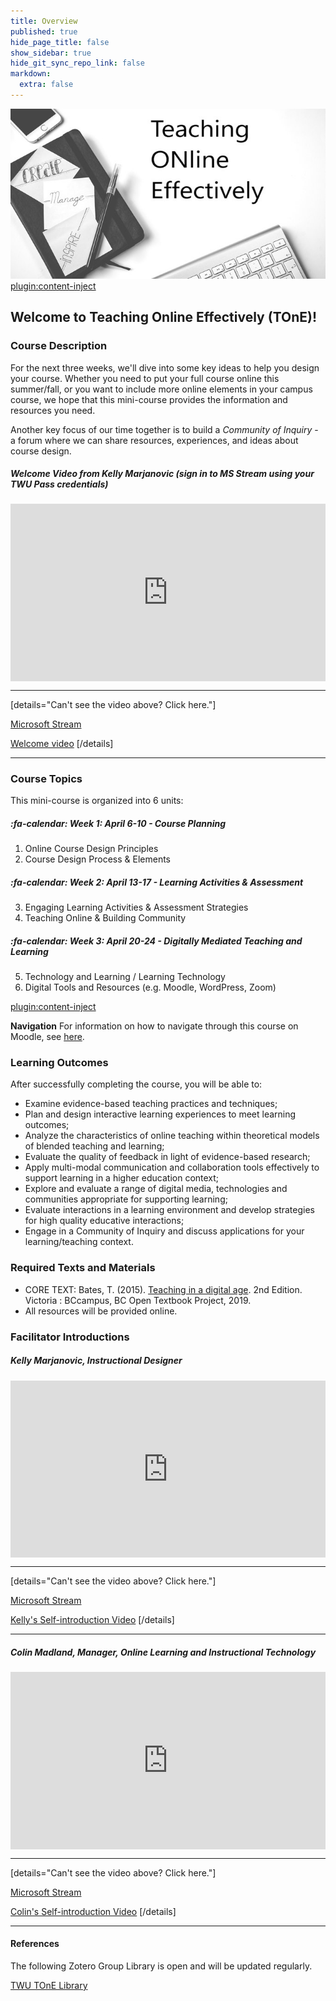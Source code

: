 ```yaml
---
title: Overview
published: true
hide_page_title: false
show_sidebar: true
hide_git_sync_repo_link: false
markdown:
  extra: false
---
```


![](rsz_tone.jpg)
[plugin:content-inject](_important-reminders)

## Welcome to Teaching Online Effectively (TOnE)!

### Course Description
For the next three weeks, we'll dive into some key ideas to help you design your course.  Whether you need to put your full course online this summer/fall, or you want to include more online elements in your campus course, we hope that this mini-course provides the information and resources you need.

Another key focus of our time together is to build a *Community of Inquiry* - a forum where we can share resources, experiences, and ideas about course design.

##### Welcome Video from Kelly Marjanovic (sign in to MS Stream using your TWU Pass credentials)

<div style='max-width: 640px'><div style='position: relative; padding-bottom: 56.25%; height: 0; overflow: hidden;'><iframe width="640" height="360" src="https://web.microsoftstream.com/embed/video/93de64ca-3c4d-4f93-b1b3-2b30880ec72e?autoplay=false&amp;showinfo=false" allowfullscreen style="border:none; position: absolute; top: 0; left: 0; right: 0; bottom: 0; height: 100%; max-width: 100%;"></iframe></div></div>

---
[details="Can't see the video above? Click here."]

<a class="embedly-card" data-card-controls="0" href="https://web.microsoftstream.com/embed/video/93de64ca-3c4d-4f93-b1b3-2b30880ec72e?autoplay=false&amp%3Bshowinfo=false">Microsoft Stream</a>
<script async src="//cdn.embedly.com/widgets/platform.js" charset="UTF-8"></script>

[Welcome video](https://web.microsoftstream.com/embed/video/93de64ca-3c4d-4f93-b1b3-2b30880ec72e?autoplay=false&amp;showinfo=false)
[/details]

---

### Course Topics
This mini-course is organized into 6 units:

##### :fa-calendar: *Week 1: April 6-10 - Course Planning*
  1. Online Course Design Principles
  2. Course Design Process & Elements

##### :fa-calendar: *Week 2: April 13-17 - Learning Activities & Assessment*
  3. Engaging Learning Activities & Assessment Strategies
  4. Teaching Online & Building Community

##### :fa-calendar: *Week 3: April 20-24 - Digitally Mediated Teaching and Learning*
 5. Technology and Learning / Learning Technology
 6. Digital Tools and Resources (e.g. Moodle, WordPress, Zoom)


[plugin:content-inject](../schedule/_calendar)



**Navigation**
For information on how to navigate through this course on Moodle, see [here](http://create.twu.ca/help/moodle).


### Learning Outcomes

After successfully completing the course, you will be able to:
- Examine evidence-based teaching practices and techniques;
- Plan and design interactive learning experiences to meet learning outcomes;
- Analyze the characteristics of online teaching within theoretical models of blended teaching and learning;
- Evaluate the quality of feedback in light of evidence-based research;
- Apply multi-modal communication and collaboration tools effectively to support learning in a higher education context;
- Explore and evaluate a range of digital media, technologies and communities appropriate for supporting learning;
- Evaluate interactions in a learning environment and develop strategies for high quality educative interactions;
- Engage in a Community of Inquiry and discuss applications for your learning/teaching context.


### **Required** Texts and Materials
- CORE TEXT: Bates, T. (2015). [Teaching in a digital age](https://pressbooks.bccampus.ca/teachinginadigitalagev2/). 2nd Edition. Victoria : BCcampus, BC Open Textbook Project, 2019.
- All resources will be provided online.


### Facilitator Introductions

##### Kelly Marjanovic, Instructional Designer
<div style='max-width: 640px'><div style='position: relative; padding-bottom: 56.25%; height: 0; overflow: hidden;'><iframe width="640" height="360" src="https://web.microsoftstream.com/embed/video/657e1605-b115-4521-bd1d-0d21c94ee04a?autoplay=false&amp;showinfo=false" allowfullscreen style="border:none; position: absolute; top: 0; left: 0; right: 0; bottom: 0; height: 100%; max-width: 100%;"></iframe></div></div>

---
[details="Can't see the video above? Click here."]

<a class="embedly-card" data-card-controls="0" href="https://web.microsoftstream.com/embed/video/657e1605-b115-4521-bd1d-0d21c94ee04a?autoplay=false&amp;showinfo=false">Microsoft Stream</a>
<script async src="//cdn.embedly.com/widgets/platform.js" charset="UTF-8"></script>

[Kelly's Self-introduction Video](https://web.microsoftstream.com/embed/video/657e1605-b115-4521-bd1d-0d21c94ee04a?autoplay=false&amp;showinfo=false)
[/details]

---

##### Colin Madland, Manager, Online Learning and Instructional Technology
<div style='max-width: 640px'><div style='position: relative; padding-bottom: 56.25%; height: 0; overflow: hidden;'><iframe width="640" height="360" src="https://web.microsoftstream.com/embed/video/06e8c4be-f7fe-40d9-a28a-229294e3a8b2?autoplay=false&amp;showinfo=false" allowfullscreen style="border:none; position: absolute; top: 0; left: 0; right: 0; bottom: 0; height: 100%; max-width: 100%;"></iframe></div></div>

---
[details="Can't see the video above? Click here."]

<a class="embedly-card" data-card-controls="0" href="https://web.microsoftstream.com/embed/video/06e8c4be-f7fe-40d9-a28a-229294e3a8b2?autoplay=false&amp;showinfo=false">Microsoft Stream</a>
<script async src="//cdn.embedly.com/widgets/platform.js" charset="UTF-8"></script>

[Colin's Self-introduction Video](https://web.microsoftstream.com/embed/video/657e1605-b115-4521-bd1d-0d21c94ee04a?autoplay=false&amp;showinfo=false)
[/details]

---


#### References

The following Zotero Group Library is open and will be updated regularly.

<a class="embedly-card" data-card-controls="0" href="https://www.zotero.org/groups/2479174/twu_tone_library">TWU TOnE Library</a>
<script async src="//cdn.embedly.com/widgets/platform.js" charset="UTF-8"></script>

